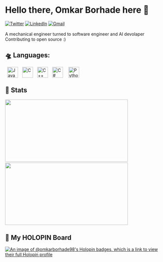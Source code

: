 # Hello there, Omkar Borhade here 👋

[![Twitter](https://img.shields.io/badge/-Omkar_Borhade98-black?style=flat-square&logo=twitter&logoColor=white&link=https://twitter.com/Omkar_Borhade98)](https://twitter.com/Omkar_Borhade98)
[![LinkedIn](https://img.shields.io/badge/-Omkar%20Borhade-blue?style=flat-square&logo=Linkedin&logoColor=white&link=https://www.linkedin.com/in/omkar-borhade-52777b131/)](https://www.linkedin.com/in/omkar-borhade-52777b131/)
[![Gmail](https://img.shields.io/badge/-omkarborhade121@gmail.com-c14438?style=flat-square&logo=Gmail&logoColor=white&link=mailto:omkarborhade121@gmail.com)](mailto:omkarborhade121@gmail.com)</br>
</br>
A mechanical engineer turned to software engineer and AI devolaper
</br>
Contributing to open source :)
</br>

## 🛸 Languages:
<div>
<img align="left" alt="Java" width="35px" hspace ="7" src="https://cdn-icons-png.flaticon.com/512/226/226777.png" />
<img align="left" alt="C" width="35px" hspace ="7" src="https://upload.wikimedia.org/wikipedia/commons/thumb/1/18/C_Programming_Language.svg/695px-C_Programming_Language.svg.png" />
<img align="left" alt="C++" width="35px" hspace ="7" src="https://upload.wikimedia.org/wikipedia/commons/thumb/1/18/ISO_C%2B%2B_Logo.svg/1822px-ISO_C%2B%2B_Logo.svg.png" />
<img align="left" alt="C#" width="35px" hspace ="7" src="https://upload.wikimedia.org/wikipedia/commons/thumb/b/bd/Logo_C_sharp.svg/1200px-Logo_C_sharp.svg.png" />
<img align="left" alt="Python" width="35px" hspace ="11" src="https://upload.wikimedia.org/wikipedia/commons/thumb/c/c3/Python-logo-notext.svg/1200px-Python-logo-notext.svg.png" />
</div>
</br>
</br>

## 💯 Stats
<p float="left">
  <img width="401" height="203" src="https://github-readme-stats.vercel.app/api?username=omkarborhade98&show_icons=true&theme=dark" />
  &nbsp;&nbsp;&nbsp;&nbsp;&nbsp;
  <img width="401" height="203" src="https://github-readme-streak-stats.herokuapp.com/?user=omkarborhade98&theme=dark" />
 </p>

## 🎨 My HOLOPIN Board 
[![An image of @omkarborhade98's Holopin badges, which is a link to view their full Holopin profile](https://holopin.me/omkarborhade98)](https://holopin.io/@omkarborhade98)
  
